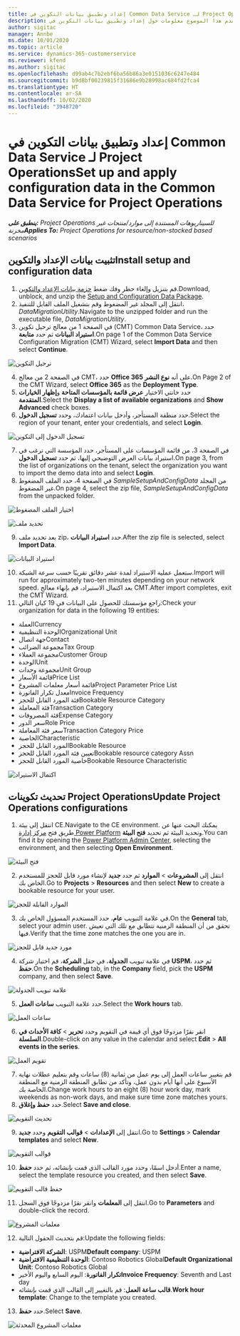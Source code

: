 ```yaml
---
title: إعداد وتطبيق بيانات التكوين في Common Data Service لـ Project Operations
description: يقدم هذا الموضوع معلومات حول إعداد وتطبيق بيانات التكوين في Project Operations.
author: sigitac
manager: Annbe
ms.date: 10/01/2020
ms.topic: article
ms.service: dynamics-365-customerservice
ms.reviewer: kfend
ms.author: sigitac
ms.openlocfilehash: d99ab4c7b2ebf6ba56b86a3e0151036c6247e484
ms.sourcegitcommit: b9d8bf00239815f31686e9b28998ac684fd2fca4
ms.translationtype: HT
ms.contentlocale: ar-SA
ms.lasthandoff: 10/02/2020
ms.locfileid: "3948720"
---
```

# <a name="set-up-and-apply-configuration-data-in-the-common-data-service-for-project-operations"></a><span data-ttu-id="947b7-103">إعداد وتطبيق بيانات التكوين في Common Data Service لـ Project Operations</span><span class="sxs-lookup"><span data-stu-id="947b7-103">Set up and apply configuration data in the Common Data Service for Project Operations</span></span>

<span data-ttu-id="947b7-104">_**ينطبق على:** Project Operations للسيناريوهات المستندة إلى موارد/منتجات غير مخزنة‬_</span><span class="sxs-lookup"><span data-stu-id="947b7-104">_**Applies To:** Project Operations for resource/non-stocked based scenarios_</span></span>

## <a name="install-setup-and-configuration-data"></a><span data-ttu-id="947b7-105">تثبيت بيانات الإعداد والتكوين</span><span class="sxs-lookup"><span data-stu-id="947b7-105">Install setup and configuration data</span></span>

1. <span data-ttu-id="947b7-106">قم بتنزيل وإلغاء حظر وفك ضغط [حزمة بيانات الإعداد والتكوين](https://download.microsoft.com/download/1/3/4/1349369c-6209-42b7-b3b4-5be0e67cacd8/ProjOpsSampleSetupData-%20Integrated%20UR1.zip).</span><span class="sxs-lookup"><span data-stu-id="947b7-106">Download, unblock, and unzip the [Setup and Configuration Data Package](https://download.microsoft.com/download/1/3/4/1349369c-6209-42b7-b3b4-5be0e67cacd8/ProjOpsSampleSetupData-%20Integrated%20UR1.zip).</span></span>
2. <span data-ttu-id="947b7-107">انتقل إلى المجلد غير المضغوط وقم بتشغيل الملف القابل للتنفيذ، *DataMigrationUtility*.</span><span class="sxs-lookup"><span data-stu-id="947b7-107">Navigate to the unzipped folder and run the executable file, *DataMigrationUtility*.</span></span>
3. <span data-ttu-id="947b7-108">في الصفحة 1 من معالج ترحيل تكوين (CMT) Common Data Service، حدد **استيراد البيانات** ثم حدد **متابعة**.</span><span class="sxs-lookup"><span data-stu-id="947b7-108">On page 1 of the Common Data Service Configuration Migration (CMT) Wizard, select **Import Data** and then select **Continue**.</span></span>

![ترحيل التكوين](./media/1ConfigurationMigration.png)

4. <span data-ttu-id="947b7-110">في الصفحة 2 من معالج CMT، حدد **Office 365** على أنه **نوع النشر**.</span><span class="sxs-lookup"><span data-stu-id="947b7-110">On Page 2 of the CMT Wizard, select **Office 365** as the **Deployment Type**.</span></span>
5. <span data-ttu-id="947b7-111">حدد خانتي الاختيار **عرض قائمة بالمؤسسات المتاحة** و**إظهار الخيارات المتقدمة**‬.</span><span class="sxs-lookup"><span data-stu-id="947b7-111">Select the **Display a list of available organizations** and **Show Advanced** check boxes.</span></span>
6. <span data-ttu-id="947b7-112">حدد منطقة المستأجر، وأدخل بيانات اعتمادك، وحدد **تسجيل الدخول**.</span><span class="sxs-lookup"><span data-stu-id="947b7-112">Select the region of your tenant, enter your credentials, and select **Login**.</span></span>

![تسجيل الدخول إلى التكوين](./media/2ConfigurationSignin.png)

7. <span data-ttu-id="947b7-114">في الصفحة 3، من قائمة المؤسسات على المستأجر، حدد المؤسسة التي ترغب في استيراد بيانات العرض التوضيحي إليها، ثم حدد **تسجيل الدخول**.</span><span class="sxs-lookup"><span data-stu-id="947b7-114">On page 3, from the list of organizations on the tenant, select the organization you want to import the demo data into and select **Login**.</span></span>
8. <span data-ttu-id="947b7-115">في الصفحة 4، حدد الملف المضغوط *SampleSetupAndConfigData* من المجلد غير المضغوط.</span><span class="sxs-lookup"><span data-stu-id="947b7-115">On page 4, select the zip file, *SampleSetupAndConfigData* from the unpacked folder.</span></span>

![اختيار الملف المضغوط](./media/3ZipFile.png)

![تحديد ملف](./media/4SelectAFile.png)

9. <span data-ttu-id="947b7-118">بعد تحديد ملف zip، حدد **استيراد البيانات**.</span><span class="sxs-lookup"><span data-stu-id="947b7-118">After the zip file is selected, select **Import Data**.</span></span>

![استيراد البيانات](./media/5ImportData.png)

10. <span data-ttu-id="947b7-120">ستعمل عملية الاستيراد لمدة عشر دقائق تقريبًا حسب سرعة الشبكة.</span><span class="sxs-lookup"><span data-stu-id="947b7-120">Import will run for approximately two-ten minutes depending on your network speed.</span></span> <span data-ttu-id="947b7-121">بعد اكتمال الاستيراد، قم بإنهاء معالج CMT.</span><span class="sxs-lookup"><span data-stu-id="947b7-121">After import completes, exit the CMT Wizard.</span></span> 
11. <span data-ttu-id="947b7-122">راجع مؤسستك للحصول على البيانات في 19 كيان التالي:</span><span class="sxs-lookup"><span data-stu-id="947b7-122">Check your organization for data in the following 19 entities:</span></span>

  - <span data-ttu-id="947b7-123">‏‏العملة</span><span class="sxs-lookup"><span data-stu-id="947b7-123">Currency</span></span>
  - <span data-ttu-id="947b7-124">الوحدة التنظيمية</span><span class="sxs-lookup"><span data-stu-id="947b7-124">Organizational Unit</span></span>
  - <span data-ttu-id="947b7-125">جهة اتصال</span><span class="sxs-lookup"><span data-stu-id="947b7-125">Contact</span></span>
  - <span data-ttu-id="947b7-126">مجموعة الضرائب</span><span class="sxs-lookup"><span data-stu-id="947b7-126">Tax Group</span></span>
  - <span data-ttu-id="947b7-127">مجموعة العملاء</span><span class="sxs-lookup"><span data-stu-id="947b7-127">Customer Group</span></span>
  - <span data-ttu-id="947b7-128">الوحدة</span><span class="sxs-lookup"><span data-stu-id="947b7-128">Unit</span></span>
  - <span data-ttu-id="947b7-129">مجموعة وحدات</span><span class="sxs-lookup"><span data-stu-id="947b7-129">Unit Group</span></span>
  - <span data-ttu-id="947b7-130">قائمة الأسعار</span><span class="sxs-lookup"><span data-stu-id="947b7-130">Price List</span></span>
  - <span data-ttu-id="947b7-131">قائمة أسعار معلمات المشروع</span><span class="sxs-lookup"><span data-stu-id="947b7-131">Project Parameter Price List</span></span>
  - <span data-ttu-id="947b7-132">معدل تكرار الفاتورة</span><span class="sxs-lookup"><span data-stu-id="947b7-132">Invoice Frequency</span></span>
  - <span data-ttu-id="947b7-133">فئة المورد القابل للحجز</span><span class="sxs-lookup"><span data-stu-id="947b7-133">Bookable Resource Category</span></span>
  - <span data-ttu-id="947b7-134">فئة المعاملة</span><span class="sxs-lookup"><span data-stu-id="947b7-134">Transaction Category</span></span>
  - <span data-ttu-id="947b7-135">فئة المصروفات</span><span class="sxs-lookup"><span data-stu-id="947b7-135">Expense Category</span></span>
  - <span data-ttu-id="947b7-136">سعر الدور</span><span class="sxs-lookup"><span data-stu-id="947b7-136">Role Price</span></span>
  - <span data-ttu-id="947b7-137">سعر فئة المعاملة</span><span class="sxs-lookup"><span data-stu-id="947b7-137">Transaction Category Price</span></span>
  - <span data-ttu-id="947b7-138">‏‫الخاصية‬</span><span class="sxs-lookup"><span data-stu-id="947b7-138">Characteristic</span></span>
  - <span data-ttu-id="947b7-139">المورد القابل للحجز</span><span class="sxs-lookup"><span data-stu-id="947b7-139">Bookable Resource</span></span>
  - <span data-ttu-id="947b7-140">تعيين فئة المورد القابل للحجز</span><span class="sxs-lookup"><span data-stu-id="947b7-140">Bookable resource category Assn</span></span>
  - <span data-ttu-id="947b7-141">خاصية المورد القابل للحجز</span><span class="sxs-lookup"><span data-stu-id="947b7-141">Bookable Resource Characteristic</span></span>

![اكتمال الاستيراد](./media/6CompleteImport.png)

## <a name="update-project-operations-configurations"></a><span data-ttu-id="947b7-143">تحديث تكوينات Project Operations</span><span class="sxs-lookup"><span data-stu-id="947b7-143">Update Project Operations configurations</span></span>

1. <span data-ttu-id="947b7-144">انتقل إلى بيئة CE.</span><span class="sxs-lookup"><span data-stu-id="947b7-144">Navigate to the CE environment.</span></span> <span data-ttu-id="947b7-145">يمكنك البحث عنها عن طريق فتح [مركز إدارة Power Platform](https://admin.powerplatform.microsoft.com/environments) وتحديد البيئة ثم تحديد **فتح البيئة**.</span><span class="sxs-lookup"><span data-stu-id="947b7-145">You can find it by opening the [Power Platform Admin Center](https://admin.powerplatform.microsoft.com/environments), selecting the environment, and then selecting **Open Environment**.</span></span> 

![فتح البيئة](./media/7OpenEnvironment.png)

2. <span data-ttu-id="947b7-147">انتقل إلى **المشروعات** > **الموارد** ثم حدد **جديد** لإنشاء مورد قابل للحجز للمستخدم الخاص بك.</span><span class="sxs-lookup"><span data-stu-id="947b7-147">Go to **Projects** > **Resources** and then select **New** to create a bookable resource for your user.</span></span>

![الموارد القابلة للحجز](./media/8BookableResources.png)

3. <span data-ttu-id="947b7-149">في علامة التبويب **عام**، حدد المستخدم المسؤول الخاص بك.</span><span class="sxs-lookup"><span data-stu-id="947b7-149">On the **General** tab, select your admin user.</span></span> <span data-ttu-id="947b7-150">تحقق من أن المنطقة الزمنية تتطابق مع تلك التي تعيش فيها.</span><span class="sxs-lookup"><span data-stu-id="947b7-150">Verify that the time zone matches the one you are in.</span></span> 

![مورد جديد قابل للحجز](./media/9NewBookableResource.png)

4. <span data-ttu-id="947b7-152">في علامة تبويب **الجدولة**، في حقل **الشركة**، قم اختيار شركة **USPM**، ثم حدد **حفظ**.</span><span class="sxs-lookup"><span data-stu-id="947b7-152">On the **Scheduling** tab, in the **Company** field, pick the **USPM** company, and then select **Save**.</span></span> 

![علامة تبويب الجدولة](./media/10SchedulingTab.png)

5. <span data-ttu-id="947b7-154">حدد علامة التبويب **ساعات العمل**.</span><span class="sxs-lookup"><span data-stu-id="947b7-154">Select the **Work hours** tab.</span></span>  

![ساعات العمل](./media/11WorkHours.png)

6. <span data-ttu-id="947b7-156">انقر نقرًا مزدوجًا فوق أي قيمة في التقويم وحدد **تحرير** > **كافة الأحداث في السلسلة**.</span><span class="sxs-lookup"><span data-stu-id="947b7-156">Double-click on any value in the calendar and select **Edit** > **All events in the series**.</span></span> 

![تقويم العمل](./media/12WorkCalendar.png)

7. <span data-ttu-id="947b7-158">قم بتغيير ساعات العمل إلى يوم عمل من ثمانية (8) ساعات وقم بتعليم عطلات نهاية الأسبوع على أنها أيام بدون عمل، وتأكد من تطابق المنطقة الزمنية مع المنطقة الخاصة بك.</span><span class="sxs-lookup"><span data-stu-id="947b7-158">Change work hours to an eight (8) hour work day, mark weekends as non-work days, and make sure time zone matches yours.</span></span> 
8. <span data-ttu-id="947b7-159">حدد **حفظ وإغلاق**.</span><span class="sxs-lookup"><span data-stu-id="947b7-159">Select **Save and close**.</span></span>

![تحديث التقويم](./media/13UpdateCalendar.png)

9. <span data-ttu-id="947b7-161">انتقل إلى **الإعدادات** > **قوالب التقويم** وحدد **جديد**.</span><span class="sxs-lookup"><span data-stu-id="947b7-161">Go to **Settings** > **Calendar templates** and select **New**.</span></span>
 
 ![قوالب التقويم](./media/14CalendarTemplates.png)
 
 10. <span data-ttu-id="947b7-163">أدخل اسمًا، وحدد مورد القالب الذي قمت بإنشائه، ثم حدد **حفظ**.</span><span class="sxs-lookup"><span data-stu-id="947b7-163">Enter a name, select the template resource you created, and then select **Save**.</span></span> 
 
 ![حفظ قالب التقويم](./media/15SaveCalendarTemplate.png)
 
 11. <span data-ttu-id="947b7-165">انتقل إلى **المعلمات** وانقر نقرًا مزدوجًا فوق السجل.</span><span class="sxs-lookup"><span data-stu-id="947b7-165">Go to **Parameters** and double-click the record.</span></span> 
 
 ![معلمات المشروع](./media/16ProjectParameters.png)
 
12. <span data-ttu-id="947b7-167">قم بتحديث الحقول التالية:</span><span class="sxs-lookup"><span data-stu-id="947b7-167">Update the following fields:</span></span>

 - <span data-ttu-id="947b7-168">**الشركة الافتراضية**: USPM</span><span class="sxs-lookup"><span data-stu-id="947b7-168">**Default company**: USPM</span></span>
 - <span data-ttu-id="947b7-169">**الوحدة التنظيمية الافتراضية**: Contoso Robotics Global</span><span class="sxs-lookup"><span data-stu-id="947b7-169">**Default Organizational Unit**: Contoso Robotics Global</span></span>
 - <span data-ttu-id="947b7-170">**تكرار الفاتورة**: اليوم السابع واليوم الأخير</span><span class="sxs-lookup"><span data-stu-id="947b7-170">**Invoice Frequency**: Seventh and Last day</span></span>
 - <span data-ttu-id="947b7-171">**قالب ساعة العمل**: قم بالتغيير إلى القالب الذي قمت بإنشائه.</span><span class="sxs-lookup"><span data-stu-id="947b7-171">**Work hour template**: Change to the template you created.</span></span>

13. <span data-ttu-id="947b7-172">حدد **حفظ**.</span><span class="sxs-lookup"><span data-stu-id="947b7-172">Select **Save**.</span></span> 

![معلمات المشروع المحدثة](./media/17UpdatedProjectParameters.png)
